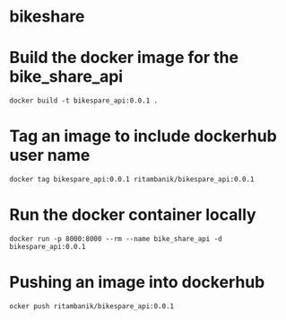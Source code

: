# bikeshare

# Build the docker image for the bike_share_api

``docker build -t bikespare_api:0.0.1 .``

# Tag an image to include dockerhub user name
``docker tag bikespare_api:0.0.1 ritambanik/bikespare_api:0.0.1``

# Run the docker container locally

``docker run -p 8000:8000 --rm --name bike_share_api -d bikespare_api:0.0.1``

# Pushing an image into dockerhub

``ocker push ritambanik/bikespare_api:0.0.1``
